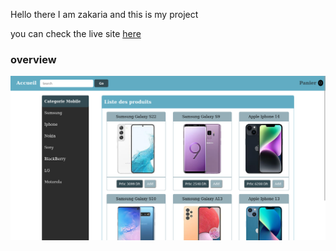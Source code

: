 Hello there 
I am zakaria and this is my project


you can check the live site <a href="https://zakariae111.github.io/store-site/" target="_blank">here</a>


<h3>overview</h3>
<img src="./Screen.png" alt="projetc screen shot">
